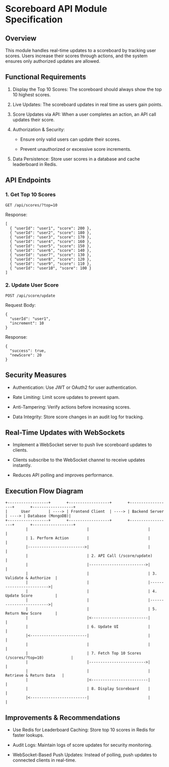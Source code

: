 # Scoreboard API Module Specification

## Overview

This module handles real-time updates to a scoreboard by tracking user scores. Users increase their scores through actions, and the system ensures only authorized updates are allowed.

## Functional Requirements

1. Display the Top 10 Scores: The scoreboard should always show the top 10 highest scores.

2. Live Updates: The scoreboard updates in real time as users gain points.

3. Score Updates via API: When a user completes an action, an API call updates their score.

4. Authorization & Security:

   - Ensure only valid users can update their scores.

   - Prevent unauthorized or excessive score increments.

5. Data Persistence: Store user scores in a database and cache leaderboard in Redis.

## API Endpoints

### 1. Get Top 10 Scores

`GET /api/scores/?top=10`

Response:

```
[
  { "userId": "user1", "score": 200 },
  { "userId": "user2", "score": 180 },
  { "userId": "user3", "score": 170 },
  { "userId": "user4", "score": 160 },
  { "userId": "user5", "score": 150 },
  { "userId": "user6", "score": 140 },
  { "userId": "user7", "score": 130 },
  { "userId": "user8", "score": 120 },
  { "userId": "user9", "score": 110 },
  { "userId": "user10", "score": 100 }
]
```

### 2. Update User Score

`POST /api/score/update`

Request Body:

```
{
  "userId": "user1",
  "increment": 10
}
```

Response:

```
{
  "success": true,
  "newScore": 20
}
```


## Security Measures

- Authentication: Use JWT or OAuth2 for user authentication.

- Rate Limiting: Limit score updates to prevent spam.

- Anti-Tampering: Verify actions before increasing scores.

- Data Integrity: Store score changes in an audit log for tracking.

## Real-Time Updates with WebSockets

- Implement a WebSocket server to push live scoreboard updates to clients.

- Clients subscribe to the WebSocket channel to receive updates instantly.

- Reduces API polling and improves performance.

## Execution Flow Diagram

```
+------------------+       +------------------+       +------------------+       +------------------+
|      User        | ----> | Frontend Client  | ----> | Backend Server   | ----> | Database (MongoDB)|
+------------------+       +------------------+       +------------------+       +------------------+
         |                          |                          |                          |
         | 1. Perform Action        |                          |                          |
         |------------------------->|                          |                          |
         |                          | 2. API Call (/score/update)                         |
         |                          |------------------------->|                          |
         |                          |                          | 3. Validate & Authorize  |
         |                          |                          |------------------------->|
         |                          |                          | 4. Update Score          |
         |                          |                          |------------------------->|
         |                          |                          | 5. Return New Score      |
         |                          |<-------------------------|                          |
         |                          | 6. Update UI             |                          |
         |<-------------------------|                          |                          |
         |                          |                          |                          |
         |                          | 7. Fetch Top 10 Scores (/scores/?top=10)            |
         |                          |------------------------->|                          |
         |                          |                          | Retrieve & Return Data   |
         |                          |<-------------------------|                          |
         |                          | 8. Display Scoreboard    |                          |
         |<-------------------------|                          |                          |

```


## Improvements & Recommendations

- Use Redis for Leaderboard Caching: Store top 10 scores in Redis for faster lookups.

- Audit Logs: Maintain logs of score updates for security monitoring.

- WebSocket-Based Push Updates: Instead of polling, push updates to connected clients in real-time.